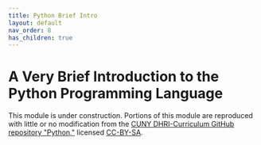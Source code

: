 ```yaml
---
title: Python Brief Intro
layout: default
nav_order: 8
has_children: true
---
```

# A Very Brief Introduction to the Python Programming Language

This module is under construction. Portions of this module are reproduced with little or no modification from the [CUNY DHRI-Curriculum GitHub repository "Python,"](https://github.com/DHRI-Curriculum/python) licensed [CC-BY-SA](http://creativecommons.org/licenses/by-sa/4.0/).